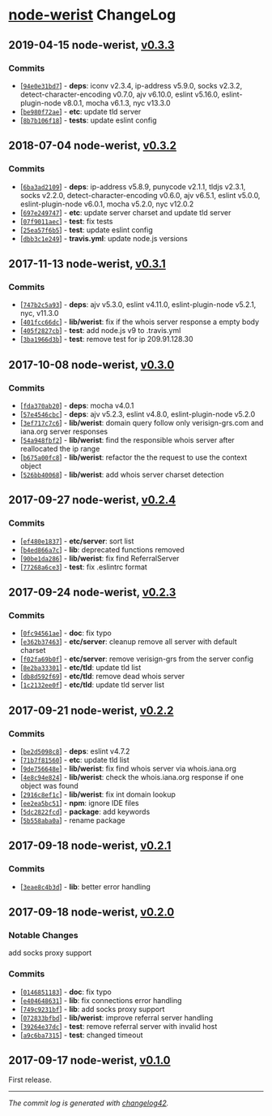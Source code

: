# [node-werist](https://github.com/w4andy/node-werist/blob/master/README.markdown) ChangeLog

## 2019-04-15 node-werist, [v0.3.3](https://github.com/w4andy/node-werist/tree/v0.3.3)

### Commits

  - [[`94e0e31bd7`](https://github.com/w4andy/node-werist/commit/94e0e31bd70c981f60209f7df026186e75f15658)] - **deps**: iconv v2.3.4, ip-address v5.9.0, socks v2.3.2, detect-character-encoding v0.7.0, ajv v6.10.0, eslint v5.16.0, eslint-plugin-node v8.0.1, mocha v6.1.3, nyc v13.3.0
  - [[`be980f72ae`](https://github.com/w4andy/node-werist/commit/be980f72ae5496c252b904df680023a772e02582)] - **etc**: update tld server
  - [[`8b7b106f18`](https://github.com/w4andy/node-werist/commit/8b7b106f18b94c875f8145a7486f1b4542970048)] - **tests**: update eslint config

## 2018-07-04 node-werist, [v0.3.2](https://github.com/w4andy/node-werist/tree/v0.3.2)

### Commits

  - [[`6ba3ad2109`](https://github.com/w4andy/node-werist/commit/6ba3ad2109b35de175fbdb879d923f9b7ca6bfa0)] - **deps**: ip-address v5.8.9, punycode v2.1.1, tldjs v2.3.1, socks v2.2.0, detect-character-encoding v0.6.0, ajv v6.5.1, eslint v5.0.0, eslint-plugin-node v6.0.1, mocha v5.2.0, nyc v12.0.2
  - [[`697e249747`](https://github.com/w4andy/node-werist/commit/697e2497474c404e0bd16676f8ec7ebcae24d00d)] - **etc**: update server charset and update tld server
  - [[`07f9011aec`](https://github.com/w4andy/node-werist/commit/07f9011aecdd414a787057d52327a1e0d225ffc6)] - **test**: fix tests
  - [[`25ea57f6b5`](https://github.com/w4andy/node-werist/commit/25ea57f6b53d75c5c0e0f757ba4d09ef29e04b02)] - **test**: update eslint config
  - [[`dbb3c1e249`](https://github.com/w4andy/node-werist/commit/dbb3c1e249061f660cd930a9943db35cc1925c0b)] - **travis.yml**: update node.js versions

## 2017-11-13 node-werist, [v0.3.1](https://github.com/w4andy/node-werist/tree/v0.3.1)

### Commits

  - [[`747b2c5a93`](https://github.com/w4andy/node-werist/commit/747b2c5a930fb6d4710e10164a64e059951f0282)] - **deps**: ajv v5.3.0, eslint v4.11.0, eslint-plugin-node v5.2.1, nyc, v11.3.0
  - [[`401fcc66dc`](https://github.com/w4andy/node-werist/commit/401fcc66dc461168576a5f370665b2e036205b17)] - **lib/werist**: fix if the whois server response a empty body
  - [[`405f2827cb`](https://github.com/w4andy/node-werist/commit/405f2827cb356110e550bb86af45f60c859bf184)] - **test**: add node.js v9 to .travis.yml
  - [[`3ba1966d3b`](https://github.com/w4andy/node-werist/commit/3ba1966d3bc1f94a335e341d59f13739efca1b63)] - **test**: remove test for ip 209.91.128.30

## 2017-10-08 node-werist, [v0.3.0](https://github.com/w4andy/node-werist/tree/v0.3.0)

### Commits

  - [[`fda370ab20`](https://github.com/w4andy/node-werist/commit/fda370ab202e956ccf69c16f31fdebcb6be1a682)] - **deps**: mocha v4.0.1
  - [[`57e4546cbc`](https://github.com/w4andy/node-werist/commit/57e4546cbc190f2c42c18bfcfd5a664050ff5b6c)] - **deps**: ajv v5.2.3, eslint v4.8.0, eslint-plugin-node v5.2.0
  - [[`3ef717c7c6`](https://github.com/w4andy/node-werist/commit/3ef717c7c6c23c097b28e222445bbc08dbb73973)] - **lib/werist**: domain query follow only verisign-grs.com and iana.org server responses
  - [[`54a948fbf2`](https://github.com/w4andy/node-werist/commit/54a948fbf2564541b9647045441378dcadbb5d1b)] - **lib/werist**: find the responsible whois server after reallocated the ip range
  - [[`b675a00fc8`](https://github.com/w4andy/node-werist/commit/b675a00fc843afd1cec0b6ac811d207ab702dc6e)] - **lib/werist**: refactor the the request to use the context object
  - [[`526bb40068`](https://github.com/w4andy/node-werist/commit/526bb4006884db8a4aed6591fc53a140de747c7c)] - **lib/werist**: add whois server charset detection

## 2017-09-27 node-werist, [v0.2.4](https://github.com/w4andy/node-werist/tree/v0.2.4)

### Commits

  - [[`ef480e1837`](https://github.com/w4andy/node-werist/commit/ef480e1837b3f33e55f22ee3a81f0cd68e75787c)] - **etc/server**: sort list
  - [[`b4ed866a7c`](https://github.com/w4andy/node-werist/commit/b4ed866a7c60aa556b261d05d5509a3ca621fc36)] - **lib**: deprecated functions removed
  - [[`90be1da286`](https://github.com/w4andy/node-werist/commit/90be1da2866da6a4b5288d8840f347cda98121f1)] - **lib/werist**: fix find ReferralServer
  - [[`77268a6ce3`](https://github.com/w4andy/node-werist/commit/77268a6ce34da670896dd5908afb76068f893a3f)] - **test**: fix .eslintrc format

## 2017-09-24 node-werist, [v0.2.3](https://github.com/w4andy/node-werist/tree/v0.2.3)

### Commits

  - [[`0fc94561ae`](https://github.com/w4andy/node-werist/commit/0fc94561aedf5b60a898d3671a05eb24a09b850f)] - **doc**: fix typo
  - [[`e362b37463`](https://github.com/w4andy/node-werist/commit/e362b374634e4c6bd06f5de87142cba05a8f248a)] - **etc/server**: cleanup remove all server with default charset
  - [[`f02fa69b0f`](https://github.com/w4andy/node-werist/commit/f02fa69b0fe82d147a5f1ea34dbe996a1152c4a0)] - **etc/server**: remove verisign-grs from the server config
  - [[`8e2ba33301`](https://github.com/w4andy/node-werist/commit/8e2ba33301e80bdf8723c2bed94e67f9849b8ebc)] - **etc/tld**: update tld list
  - [[`db8d592f69`](https://github.com/w4andy/node-werist/commit/db8d592f69f024d2166b1a18dd64bb920fb66aa6)] - **etc/tld**: remove dead whois server
  - [[`1c2132ee0f`](https://github.com/w4andy/node-werist/commit/1c2132ee0f7642978b6f0772ca06105e3c9a7959)] - **etc/tld**: update tld server list

## 2017-09-21 node-werist, [v0.2.2](https://github.com/w4andy/node-werist/tree/v0.2.2)

### Commits

  - [[`be2d5098c8`](https://github.com/w4andy/node-werist/commit/be2d5098c8b5bd30bb2f724d56fb1a7a272bac33)] - **deps**: eslint v4.7.2
  - [[`71b7f81560`](https://github.com/w4andy/node-werist/commit/71b7f8156021d5ad26a5df2f104c84eb1debd277)] - **etc**: update tld list
  - [[`9de756648e`](https://github.com/w4andy/node-werist/commit/9de756648e54f9a0865a522bb1aa8f3050958c5b)] - **lib/werist**: fix find whois server via whois.iana.org
  - [[`4e8c94e824`](https://github.com/w4andy/node-werist/commit/4e8c94e824d9ffd37ba53bcfc100fec21faf0200)] - **lib/werist**: check the whois.iana.org response if one object was found
  - [[`2916c8ef1c`](https://github.com/w4andy/node-werist/commit/2916c8ef1cb6b798195cded3813671c30727a205)] - **lib/werist**: fix int domain lookup
  - [[`ee2ea5bc51`](https://github.com/w4andy/node-werist/commit/ee2ea5bc5166adcc6fa302b0ddec7c2ced3eb445)] - **npm**: ignore IDE files
  - [[`5dc2822fcd`](https://github.com/w4andy/node-werist/commit/5dc2822fcd9e0236b2596075d37c0e0b946a7bbc)] - **package**: add keywords
  - [[`5b558aba0a`](https://github.com/w4andy/node-werist/commit/5b558aba0a105384067ce02df18dbb70dfd33326)] - rename package


## 2017-09-18 node-werist, [v0.2.1](https://github.com/w4andy/node-werist/tree/v0.2.1)

### Commits

  - [[`3eae8c4b3d`](https://github.com/w4andy/node-werist/commit/3eae8c4b3d7187bfae39bd93571acfedeab511c3)] - **lib**: better error handling

## 2017-09-18 node-werist, [v0.2.0](https://github.com/w4andy/node-werist/tree/v0.2.0)

### Notable Changes

add socks proxy support

### Commits

  - [[`0146851183`](https://github.com/w4andy/node-werist/commit/01468511832447c27bb39537b135a0e19f90d733)] - **doc**: fix typo
  - [[`e404648631`](https://github.com/w4andy/node-werist/commit/e4046486316cc4b19537b12224b1b4a1cca22dd9)] - **lib**: fix connections error handling
  - [[`749c9231bf`](https://github.com/w4andy/node-werist/commit/749c9231bfc47efe44997c42650feba26b546ace)] - **lib**: add socks proxy support
  - [[`072833bfbd`](https://github.com/w4andy/node-werist/commit/072833bfbdc6dc160ba8bd413eb1cf0a9f94de0f)] - **lib/werist**: improve referral server handling
  - [[`39264e37dc`](https://github.com/w4andy/node-werist/commit/39264e37dce34c07cde7cc267f2b1c09418504a1)] - **test**: remove referral server with invalid host
  - [[`a9c6ba7315`](https://github.com/w4andy/node-werist/commit/a9c6ba73158eacfdc10fd44e41637b30abea5743)] - **test**: changed timeout


## 2017-09-17 node-werist, [v0.1.0](https://github.com/w4andy/node-werist/tree/v0.1.0)

First release.

---

_The commit log is generated with [changelog42](https://www.npmjs.com/package/changelog42)._